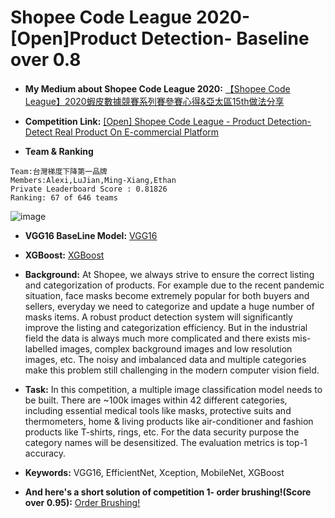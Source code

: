 Shopee Code League 2020- [Open]Product Detection- Baseline over 0.8
======================================
* **My Medium about Shopee Code League 2020:**
[【Shopee Code League】2020蝦皮數據競賽系列賽參賽心得&亞太區15th做法分享 ](https://medium.com/@ethan1126.ilink/shopee-code-league-2020%E8%9D%A6%E7%9A%AE%E6%95%B8%E6%93%9A%E7%AB%B6%E8%B3%BD%E7%B3%BB%E5%88%97%E8%B3%BD%E5%8F%83%E8%B3%BD%E5%BF%83%E5%BE%97-%E4%BA%9E%E5%A4%AA%E5%8D%8015th%E5%81%9A%E6%B3%95%E5%88%86%E4%BA%AB-6d228b681935?source=---------2------------------)

* **Competition Link:** [[Open] Shopee Code League - Product Detection- Detect Real Product On E-commercial Platform ](https://www.kaggle.com/c/shopee-product-detection-open)

* **Team & Ranking**
```
Team:台灣梯度下降第一品牌
Members:Alexi,LuJian,Ming-Xiang,Ethan
Private Leaderboard Score : 0.81826
Ranking: 67 of 646 teams
```

![image](https://github.com/CubatLin/Shopee-Code-League-2020-Competition-2--Open-Product-Detection-baseline-over-0.8/blob/master/Shopee%20Code%20League-%20Ranking.JPG)

* **VGG16 BaseLine Model:** [VGG16](https://github.com/CubatLin/Shopee-Code-League-2020-Competition-2--Open-Product-Detection-baseline-over-0.8/blob/master/ShopeeCodeLeague_2_VGG16.ipynb)

* **XGBoost:**  [XGBoost ](https://github.com/CubatLin/Shopee-Code-League-2020-Competition-2--Open-Product-Detection-baseline-over-0.8/blob/master/CNNtoXGB_128dims.ipynb)

* **Background:** 
At Shopee, we always strive to ensure the correct listing and categorization of products. For example due to the recent pandemic situation, face masks become extremely popular for both buyers and sellers, everyday we need to categorize and update a huge number of masks items. A robust product detection system will significantly improve the listing and categorization efficiency. But in the industrial field the data is always much more complicated and there exists mis-labelled images, complex background images and low resolution images, etc. The noisy and imbalanced data and multiple categories make this problem still challenging in the modern computer vision field.

* **Task:** 
In this competition, a multiple image classification model needs to be built. There are ~100k images within 42 different categories, including essential medical tools like masks, protective suits and thermometers, home & living products like air-conditioner and fashion products like T-shirts, rings, etc. For the data security purpose the category names will be desensitized. The evaluation metrics is top-1 accuracy.

* **Keywords:** 
VGG16, EfficientNet, Xception, MobileNet, XGBoost 

* **And here's a short solution of competition 1- order brushing!(Score over 0.95):** [Order Brushing! ](https://github.com/CubatLin/Shopee-Code-League-2020-Competition-2--Open-Product-Detection-baseline-over-0.8/blob/master/Pandas%20War-%20Order%20Brushing.ipynb)
